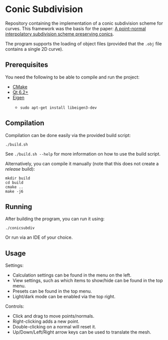 # Conic Subdivision

Repository containing the implementation of a conic subdivision scheme for curves. This framework was the basis for the paper: [A point-normal interpolatory subdivision scheme preserving conics](https://doi.org/10.1016/j.cagd.2024.102347).

The program supports the loading of object files (provided that the `.obj` file contains a single 2D curve).

## Prerequisites

You need the following to be able to compile and run the project:

* [CMake](https://cmake.org/)
* [Qt 6.2+](https://www.qt.io/)
* [Eigen](https://eigen.tuxfamily.org/index.php?title=Main_Page) 
  * ```shell
    sudo apt-get install libeigen3-dev
    ```

## Compilation

Compilation can be done easily via the provided build script:

```shell
./build.sh
```

See `./build.sh --help` for more information on how to use the build script.

Alternatively, you can compile it manually (note that this does not create a _release_ build):
```shell
mkdir build
cd build
cmake ..
make -j6
```

## Running

After building the program, you can run it using:

```shell
./conicsubdiv
```

Or run via an IDE of your choice.

## Usage

Settings:

- Calculation settings can be found in the menu on the left.
- View settings, such as which items to show/hide can be found in the top menu.
- Presets can be found in the top menu.
- Light/dark mode can be enabled via the top right.

Controls:

- Click and drag to move points/normals.
- Right-clicking adds a new point.
- Double-clicking on a normal will reset it.
- Up/Down/Left/Right arrow keys can be used to translate the mesh.